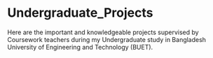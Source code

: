 # Undergraduate_Projects
Here are the important and knowledgeable projects supervised by  Coursework teachers during my Undergraduate study in Bangladesh University of Engineering and Technology (BUET). 
